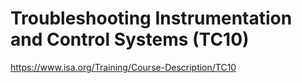 # Troubleshooting Instrumentation and Control Systems (TC10)

https://www.isa.org/Training/Course-Description/TC10